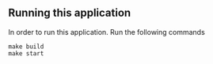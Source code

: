 ## Running this application
In order to run this application. Run the following commands
```
make build
make start
```